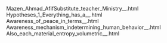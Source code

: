 Mazen_Ahmad_AfifSubstitute_teacher_Ministry__.html
Hypotheses_1_Everything_has_a__.html
Awareness_of_peace_in_terms__.html
Awareness_mechanism_indetermining_human_behavior__.html
Also_each_material_entropy_volumetric__.html